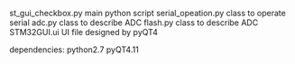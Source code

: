 st_gui_checkbox.py		main python script
serial_opeation.py		class to operate serial
adc.py					class to describe ADC
flash.py				class to describe ADC
STM32GUI.ui				UI file designed by pyQT4

dependencies:
 python2.7
 pyQT4.11